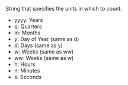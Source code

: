 String that specifies the units in which to count:

- yyyy: Years
- q: Quarters
- m: Months
- y: Day of Year (same as d)
- d: Days (same as y)
- w: Weeks (same as ww)
- ww: Weeks (same as w)
- h: Hours
- n: Minutes
- s: Seconds

